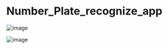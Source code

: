 # Number_Plate_recognize_app


![image](https://drive.google.com/uc?export=view&id=18jHg8v3DAxKnuuBHlAGH70B9KoqYRkjk) 

![image](https://drive.google.com/uc?export=view&id=17FNvzmyHmR8OVrE0gyarsS-8pG3URAxC) 
